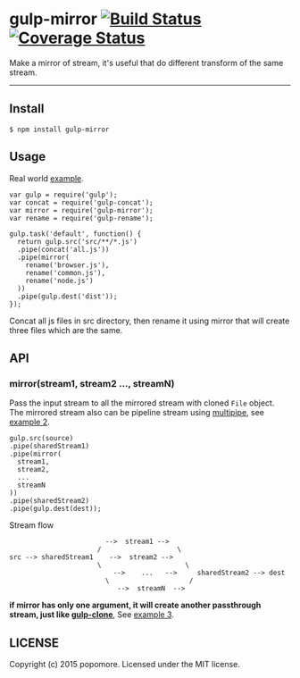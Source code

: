 # gulp-mirror [![Build Status](https://travis-ci.org/popomore/gulp-mirror.png?branch=master)](https://travis-ci.org/popomore/gulp-mirror) [![Coverage Status](https://coveralls.io/repos/popomore/gulp-mirror/badge.png?branch=master)](https://coveralls.io/r/popomore/gulp-mirror?branch=master) 

Make a mirror of stream, it's useful that do different transform of the same stream.

---

## Install

```
$ npm install gulp-mirror
```

## Usage

Real world [example](https://github.com/popomore/gulp-mirror/tree/master/example).

```
var gulp = require('gulp');
var concat = require('gulp-concat');
var mirror = require('gulp-mirror');
var rename = require('gulp-rename');

gulp.task('default', function() {
  return gulp.src('src/**/*.js')
  .pipe(concat('all.js'))
  .pipe(mirror(
    rename('browser.js'),
    rename('common.js'),
    rename('node.js')
  ))
  .pipe(gulp.dest('dist'));
});
```

Concat all js files in src directory, then rename it using mirror that will create three files which are the same.

## API

### mirror(stream1, stream2 ..., streamN)

Pass the input stream to all the mirrored stream with cloned `File` object. The mirrored stream also can be pipeline stream using [multipipe](https://github.com/juliangruber/multipipe), see [example 2](https://github.com/popomore/gulp-mirror/tree/master/example).

```
gulp.src(source)
.pipe(sharedStream1)
.pipe(mirror(
  stream1,
  stream2,
  ...
  streamN
))
.pipe(sharedStream2)
.pipe(gulp.dest(dest));
```

Stream flow

```
                        -->  stream1 --> 
                      /                   \
src --> sharedStream1    -->  stream2 --> 
                      \                     \ 
                          -->    ...   -->     sharedStream2 --> dest
                        \                    /  
                           -->  streamN  --> 
```

**if mirror has only one argument, it will create another passthrough stream, just like [gulp-clone](https://github.com/mariocasciaro/gulp-clone)**, See [example 3](https://github.com/popomore/gulp-mirror/tree/master/example).

## LICENSE

Copyright (c) 2015 popomore. Licensed under the MIT license.
